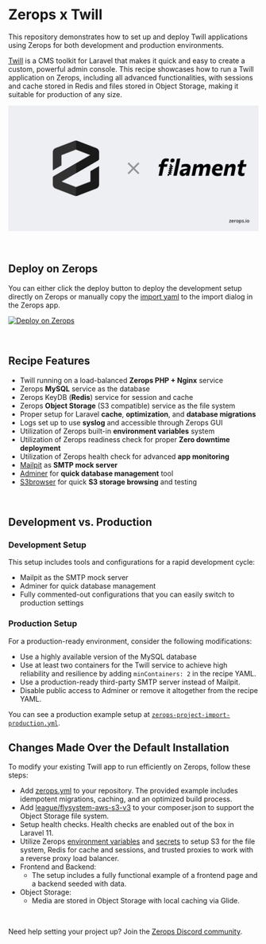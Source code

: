 # Zerops x Twill

This repository demonstrates how to set up and deploy Twill applications using Zerops for both development and
production environments.

[Twill](https://twill.io) is a CMS toolkit for Laravel that makes it quick and easy to create a custom, powerful admin
console. This recipe showcases how to run a Twill application on Zerops, including all advanced functionalities, with
sessions and cache stored in Redis and files stored in Object Storage, making it suitable for production of any size.

![TwillZerops](https://github.com/zeropsio/recipe-shared-assets/blob/main/covers/svg/cover-filament.svg)

<br/>

## Deploy on Zerops

You can either click the deploy button to deploy the development setup directly on Zerops or manually copy
the [import yaml](https://github.com/zeropsio/recipe-twill/blob/main/zerops-project-import.yml) to the import dialog in
the Zerops app.

[![Deploy on Zerops](https://github.com/zeropsio/recipe-shared-assets/blob/main/deploy-button/green/deploy-button.svg)](https://app.zerops.io/recipe/laravel)

<br/>

## Recipe Features

- Twill running on a load-balanced **Zerops PHP + Nginx** service
- Zerops **MySQL** service as the database
- Zerops KeyDB (**Redis**) service for session and cache
- Zerops **Object Storage** (S3 compatible) service as the file system
- Proper setup for Laravel **cache**, **optimization**, and **database migrations**
- Logs set up to use **syslog** and accessible through Zerops GUI
- Utilization of Zerops built-in **environment variables** system
- Utilization of Zerops readiness check for proper **Zero downtime deployment**
- Utilization of Zerops health check for advanced **app monitoring**
- [Mailpit](https://github.com/axllent/mailpit) as **SMTP mock server**
- [Adminer](https://www.adminer.org) for **quick database management** tool
- [S3browser](https://github.com/zeropsio/s3browser) for quick **S3 storage browsing** and testing

<br/>

## Development vs. Production

### Development Setup

This setup includes tools and configurations for a rapid development cycle:

- Mailpit as the SMTP mock server
- Adminer for quick database management
- Fully commented-out configurations that you can easily switch to production settings

### Production Setup

For a production-ready environment, consider the following modifications:

- Use a highly available version of the MySQL database
- Use at least two containers for the Twill service to achieve high reliability and resilience by adding
  `minContainers: 2` in the recipe YAML.
- Use a production-ready third-party SMTP server instead of Mailpit.
- Disable public access to Adminer or remove it altogether from the recipe YAML.

You can see a production example setup at [
`zerops-project-import-production.yml`](https://github.com/zeropsio/recipe-twill/blob/main/zerops-project-import-production.yml).

## Changes Made Over the Default Installation

To modify your existing Twill app to run efficiently on Zerops, follow these steps:

- Add [zerops.yml](https://github.com/zeropsio/recipe-twill/blob/main/zerops.yml) to your repository. The provided
  example includes idempotent migrations, caching, and an optimized build process.
- Add [league/flysystem-aws-s3-v3](https://github.com/zeropsio/recipe-twill/blob/main/composer.json#L23) to your
  composer.json to support the Object Storage file system.
- Setup health checks. Health checks are enabled out of the box in Laravel 11.
- Utilize Zerops [environment variables](https://github.com/zeropsio/recipe-twill/blob/main/zerops.yml#L22-L73)
  and [secrets](https://github.com/zeropsio/recipe-twill/blob/main/zerops-project-import.yml#L13-L14) to setup S3 for
  the file system, Redis for cache and sessions, and trusted proxies to work with a reverse proxy load balancer.
- Frontend and Backend:
    - The setup includes a fully functional example of a frontend page and a backend seeded with data.
- Object Storage:
    - Media are stored in Object Storage with local caching via Glide.

<br/>

Need help setting your project up? Join the [Zerops Discord community](https://discord.com/invite/WDvCZ54).

